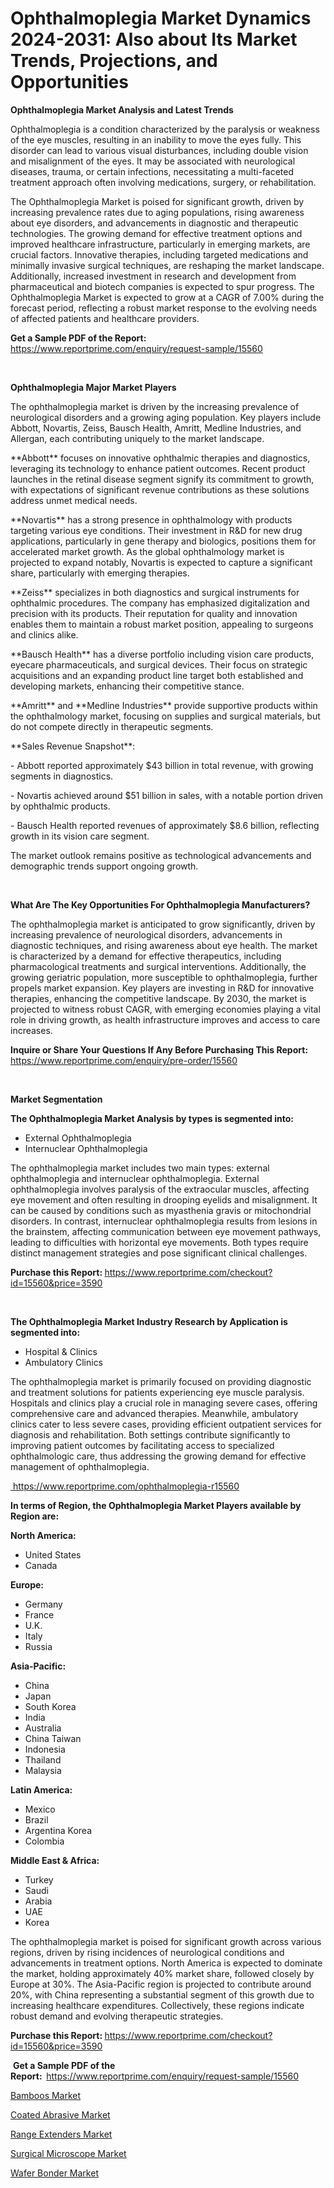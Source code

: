 <p><h1>Ophthalmoplegia Market Dynamics 2024-2031: Also about Its Market Trends, Projections, and Opportunities</h1></p><p><strong>Ophthalmoplegia Market Analysis and Latest Trends</strong></p>
<p><p>Ophthalmoplegia is a condition characterized by the paralysis or weakness of the eye muscles, resulting in an inability to move the eyes fully. This disorder can lead to various visual disturbances, including double vision and misalignment of the eyes. It may be associated with neurological diseases, trauma, or certain infections, necessitating a multi-faceted treatment approach often involving medications, surgery, or rehabilitation.</p><p>The Ophthalmoplegia Market is poised for significant growth, driven by increasing prevalence rates due to aging populations, rising awareness about eye disorders, and advancements in diagnostic and therapeutic technologies. The growing demand for effective treatment options and improved healthcare infrastructure, particularly in emerging markets, are crucial factors. Innovative therapies, including targeted medications and minimally invasive surgical techniques, are reshaping the market landscape. Additionally, increased investment in research and development from pharmaceutical and biotech companies is expected to spur progress. The Ophthalmoplegia Market is expected to grow at a CAGR of 7.00% during the forecast period, reflecting a robust market response to the evolving needs of affected patients and healthcare providers.</p></p>
<p><strong>Get a Sample PDF of the Report:&nbsp;</strong> <a href="https://www.reportprime.com/enquiry/request-sample/15560?utm_campaign=1512&utm_medium=2&utm_source=Github&utm_content=ia&utm_term=25122024&utm_id=ophthalmoplegia">https://www.reportprime.com/enquiry/request-sample/15560</a></p>
<p>&nbsp;</p>
<p><strong>Ophthalmoplegia Major Market Players</strong></p>
<p><p>The ophthalmoplegia market is driven by the increasing prevalence of neurological disorders and a growing aging population. Key players include Abbott, Novartis, Zeiss, Bausch Health, Amritt, Medline Industries, and Allergan, each contributing uniquely to the market landscape.</p><p>**Abbott** focuses on innovative ophthalmic therapies and diagnostics, leveraging its technology to enhance patient outcomes. Recent product launches in the retinal disease segment signify its commitment to growth, with expectations of significant revenue contributions as these solutions address unmet medical needs.</p><p>**Novartis** has a strong presence in ophthalmology with products targeting various eye conditions. Their investment in R&D for new drug applications, particularly in gene therapy and biologics, positions them for accelerated market growth. As the global ophthalmology market is projected to expand notably, Novartis is expected to capture a significant share, particularly with emerging therapies.</p><p>**Zeiss** specializes in both diagnostics and surgical instruments for ophthalmic procedures. The company has emphasized digitalization and precision with its products. Their reputation for quality and innovation enables them to maintain a robust market position, appealing to surgeons and clinics alike.</p><p>**Bausch Health** has a diverse portfolio including vision care products, eyecare pharmaceuticals, and surgical devices. Their focus on strategic acquisitions and an expanding product line target both established and developing markets, enhancing their competitive stance.</p><p>**Amritt** and **Medline Industries** provide supportive products within the ophthalmology market, focusing on supplies and surgical materials, but do not compete directly in therapeutic segments.</p><p>**Sales Revenue Snapshot**: </p><p>- Abbott reported approximately $43 billion in total revenue, with growing segments in diagnostics.</p><p>- Novartis achieved around $51 billion in sales, with a notable portion driven by ophthalmic products.</p><p>- Bausch Health reported revenues of approximately $8.6 billion, reflecting growth in its vision care segment. </p><p>The market outlook remains positive as technological advancements and demographic trends support ongoing growth.</p></p>
<p>&nbsp;</p>
<p><strong>What Are The Key Opportunities For Ophthalmoplegia Manufacturers?</strong></p>
<p><p>The ophthalmoplegia market is anticipated to grow significantly, driven by increasing prevalence of neurological disorders, advancements in diagnostic techniques, and rising awareness about eye health. The market is characterized by a demand for effective therapeutics, including pharmacological treatments and surgical interventions. Additionally, the growing geriatric population, more susceptible to ophthalmoplegia, further propels market expansion. Key players are investing in R&D for innovative therapies, enhancing the competitive landscape. By 2030, the market is projected to witness robust CAGR, with emerging economies playing a vital role in driving growth, as health infrastructure improves and access to care increases.</p></p>
<p><strong>Inquire or Share Your Questions If Any Before Purchasing This Report:</strong> <a href="https://www.reportprime.com/enquiry/pre-order/15560?utm_campaign=1512&utm_medium=2&utm_source=Github&utm_content=ia&utm_term=25122024&utm_id=ophthalmoplegia">https://www.reportprime.com/enquiry/pre-order/15560</a></p>
<p>&nbsp;</p>
<p><strong>Market Segmentation</strong></p>
<p><strong>The Ophthalmoplegia Market Analysis by types is segmented into:</strong></p>
<p><ul><li>External Ophthalmoplegia</li><li>Internuclear Ophthalmoplegia</li></ul></p>
<p><p>The ophthalmoplegia market includes two main types: external ophthalmoplegia and internuclear ophthalmoplegia. External ophthalmoplegia involves paralysis of the extraocular muscles, affecting eye movement and often resulting in drooping eyelids and misalignment. It can be caused by conditions such as myasthenia gravis or mitochondrial disorders. In contrast, internuclear ophthalmoplegia results from lesions in the brainstem, affecting communication between eye movement pathways, leading to difficulties with horizontal eye movements. Both types require distinct management strategies and pose significant clinical challenges.</p></p>
<p><strong>Purchase this Report:&nbsp;</strong><a href="https://www.reportprime.com/checkout?id=15560&price=3590&utm_campaign=1512&utm_medium=2&utm_source=Github&utm_content=ia&utm_term=25122024&utm_id=ophthalmoplegia">https://www.reportprime.com/checkout?id=15560&price=3590</a></p>
<p>&nbsp;</p>
<p><strong>The Ophthalmoplegia Market Industry Research by Application is segmented into:</strong></p>
<p><ul><li>Hospital & Clinics</li><li>Ambulatory Clinics</li></ul></p>
<p><p>The ophthalmoplegia market is primarily focused on providing diagnostic and treatment solutions for patients experiencing eye muscle paralysis. Hospitals and clinics play a crucial role in managing severe cases, offering comprehensive care and advanced therapies. Meanwhile, ambulatory clinics cater to less severe cases, providing efficient outpatient services for diagnosis and rehabilitation. Both settings contribute significantly to improving patient outcomes by facilitating access to specialized ophthalmologic care, thus addressing the growing demand for effective management of ophthalmoplegia.</p></p>
<p><a href="https://www.reportprime.com/ophthalmoplegia-r15560?utm_campaign=1512&utm_medium=2&utm_source=Github&utm_content=ia&utm_term=25122024&utm_id=ophthalmoplegia">&nbsp;https://www.reportprime.com/ophthalmoplegia-r15560</a></p>
<p><strong>In terms of Region, the Ophthalmoplegia Market Players available by Region are:</strong></p>
<p>
    <p> <strong> North America: </strong>
        <ul>
            <li>United States</li>
            <li>Canada</li>
        </ul>
        </p> 
    <p> <strong> Europe: </strong>
        <ul>
            <li>Germany</li>
            <li>France</li>
            <li>U.K.</li>
            <li>Italy</li>
            <li>Russia</li>
        </ul>
        </p> 
    <p> <strong> Asia-Pacific: </strong>
        <ul>
            <li>China</li>
            <li>Japan</li>
            <li>South Korea</li>
            <li>India</li>
            <li>Australia</li>
            <li>China Taiwan</li>
            <li>Indonesia</li>
            <li>Thailand</li>
            <li>Malaysia</li>
        </ul>
        </p> 
    <p> <strong> Latin America: </strong>
        <ul>
            <li>Mexico</li>
            <li>Brazil</li>
            <li>Argentina Korea</li>
            <li>Colombia</li>
        </ul>
        </p> 
    <p> <strong> Middle East & Africa: </strong>
        <ul>
            <li>Turkey</li>
            <li>Saudi</li>
            <li>Arabia</li>
            <li>UAE</li>
            <li>Korea</li>
        </ul>
    </p>
    </p>
<p><p>The ophthalmoplegia market is poised for significant growth across various regions, driven by rising incidences of neurological conditions and advancements in treatment options. North America is expected to dominate the market, holding approximately 40% market share, followed closely by Europe at 30%. The Asia-Pacific region is projected to contribute around 20%, with China representing a substantial segment of this growth due to increasing healthcare expenditures. Collectively, these regions indicate robust demand and evolving therapeutic strategies.</p></p>
<p><strong>Purchase this Report: </strong><a href="https://www.reportprime.com/checkout?id=15560&price=3590&utm_campaign=1512&utm_medium=2&utm_source=Github&utm_content=ia&utm_term=25122024&utm_id=ophthalmoplegia">https://www.reportprime.com/checkout?id=15560&price=3590</a></p>
<p>&nbsp;<strong>Get a Sample PDF of the Report:&nbsp;&nbsp;</strong><a href="https://www.reportprime.com/enquiry/request-sample/15560?utm_campaign=1512&utm_medium=2&utm_source=Github&utm_content=ia&utm_term=25122024&utm_id=ophthalmoplegia">https://www.reportprime.com/enquiry/request-sample/15560</a></p>
<p><strong></strong></p>
<p><p><a href="https://www.linkedin.com/pulse/transforming-connectivity-exploring-bamboos-markets-growth-102-ymq6c?utm_campaign=1512&utm_medium=2&utm_source=Github&utm_content=ia&utm_term=25122024&utm_id=ophthalmoplegia">Bamboos Market</a></p><p><a href="https://www.linkedin.com/pulse/whats-powering-coated-abrasive-market-key-growth-drivers-131-pt4be?utm_campaign=1512&utm_medium=2&utm_source=Github&utm_content=ia&utm_term=25122024&utm_id=ophthalmoplegia">Coated Abrasive Market</a></p><p><a href="https://www.linkedin.com/pulse/range-extenders-market-predictions-taking-consideration-x0ene?utm_campaign=1512&utm_medium=2&utm_source=Github&utm_content=ia&utm_term=25122024&utm_id=ophthalmoplegia">Range Extenders Market</a></p><p><a href="https://www.linkedin.com/pulse/surgical-microscope-market-analysis-industry-forecast-projected-igiof?utm_campaign=1512&utm_medium=2&utm_source=Github&utm_content=ia&utm_term=25122024&utm_id=ophthalmoplegia">Surgical Microscope Market</a></p><p><a href="https://www.linkedin.com/pulse/wafer-bonder-market-report-forward-looking-perspective-future-h39wf?utm_campaign=1512&utm_medium=2&utm_source=Github&utm_content=ia&utm_term=25122024&utm_id=ophthalmoplegia">Wafer Bonder Market</a></p></p>
